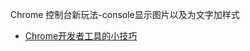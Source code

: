 

Chrome 控制台新玩法-console显示图片以及为文字加样式


- [Chrome开发者工具的小技巧](http://coolshell.cn/articles/17634.html)






